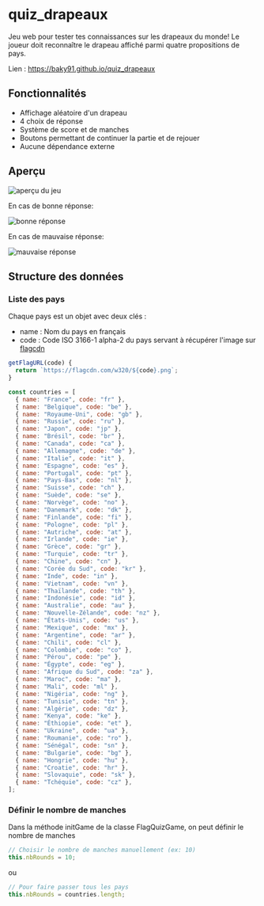 # quiz_drapeaux

Jeu web pour tester tes connaissances sur les drapeaux du monde!
Le joueur doit reconnaître le drapeau affiché parmi quatre propositions de pays.

Lien : https://baky91.github.io/quiz_drapeaux

## Fonctionnalités

- Affichage aléatoire d'un drapeau
- 4 choix de réponse
- Système de score et de manches
- Boutons permettant de continuer la partie et de rejouer
- Aucune dépendance externe

## Aperçu

![aperçu du jeu](https://github.com/user-attachments/assets/c91d5a50-e9f8-4263-8869-8411258e3053)

En cas de bonne réponse:

![bonne réponse](https://github.com/user-attachments/assets/383b3907-83f9-42c9-9f23-439b22ed6710)

En cas de mauvaise réponse:

![mauvaise réponse](https://github.com/user-attachments/assets/33a4c5dd-40ec-4530-96be-0d65c2156a9b)

## Structure des données

### Liste des pays

Chaque pays est un objet avec deux clés :
- name : Nom du pays en français
- code : Code ISO 3166-1 alpha-2 du pays servant à récupérer l'image sur [flagcdn](https://flagcdn.com)
```javascript
getFlagURL(code) {
  return `https://flagcdn.com/w320/${code}.png`;
}
```

```javascript
const countries = [
  { name: "France", code: "fr" },
  { name: "Belgique", code: "be" },
  { name: "Royaume-Uni", code: "gb" },
  { name: "Russie", code: "ru" },
  { name: "Japon", code: "jp" },
  { name: "Brésil", code: "br" },
  { name: "Canada", code: "ca" },
  { name: "Allemagne", code: "de" },
  { name: "Italie", code: "it" },
  { name: "Espagne", code: "es" },
  { name: "Portugal", code: "pt" },
  { name: "Pays-Bas", code: "nl" },
  { name: "Suisse", code: "ch" },
  { name: "Suède", code: "se" },
  { name: "Norvège", code: "no" },
  { name: "Danemark", code: "dk" },
  { name: "Finlande", code: "fi" },
  { name: "Pologne", code: "pl" },
  { name: "Autriche", code: "at" },
  { name: "Irlande", code: "ie" },
  { name: "Grèce", code: "gr" },
  { name: "Turquie", code: "tr" },
  { name: "Chine", code: "cn" },
  { name: "Corée du Sud", code: "kr" },
  { name: "Inde", code: "in" },
  { name: "Vietnam", code: "vn" },
  { name: "Thaïlande", code: "th" },
  { name: "Indonésie", code: "id" },
  { name: "Australie", code: "au" },
  { name: "Nouvelle-Zélande", code: "nz" },
  { name: "États-Unis", code: "us" },
  { name: "Mexique", code: "mx" },
  { name: "Argentine", code: "ar" },
  { name: "Chili", code: "cl" },
  { name: "Colombie", code: "co" },
  { name: "Pérou", code: "pe" },
  { name: "Égypte", code: "eg" },
  { name: "Afrique du Sud", code: "za" },
  { name: "Maroc", code: "ma" },
  { name: "Mali", code: "ml" },
  { name: "Nigéria", code: "ng" },
  { name: "Tunisie", code: "tn" },
  { name: "Algérie", code: "dz" },
  { name: "Kenya", code: "ke" },
  { name: "Éthiopie", code: "et" },
  { name: "Ukraine", code: "ua" },
  { name: "Roumanie", code: "ro" },
  { name: "Sénégal", code: "sn" },
  { name: "Bulgarie", code: "bg" },
  { name: "Hongrie", code: "hu" },
  { name: "Croatie", code: "hr" },
  { name: "Slovaquie", code: "sk" },
  { name: "Tchéquie", code: "cz" },
];
```

### Définir le nombre de manches

Dans la méthode initGame de la classe FlagQuizGame, on peut définir le nombre de manches

```javascript
// Choisir le nombre de manches manuellement (ex: 10)
this.nbRounds = 10;
```
ou
```javascript
// Pour faire passer tous les pays
this.nbRounds = countries.length;
```
